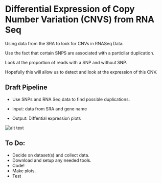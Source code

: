 # Differential Expression of Copy Number Variation (CNVS) from RNA Seq

Using data from the SRA to look for CNVs in RNASeq Data.

Use the fact that certain SNPS are associated with a particilar duplication.

Look at the proportion of reads with a SNP and without SNP.

Hopefully this will allow us to detect and look at the expression of this CNV.


## Draft Pipeline

* Use SNPs and RNA Seq data to find possible duplications.

* Input: data from SRA and gene name

* Output: Diffential expression plots

![alt text](https://github.com/NCBI-Hackathons/SVRNA/blob/master/figs/pipeline.png)

## To Do:

* Decide on dataset(s) and collect data.
* Download and setup any needed tools.
* Code!
* Make plots.
* Test